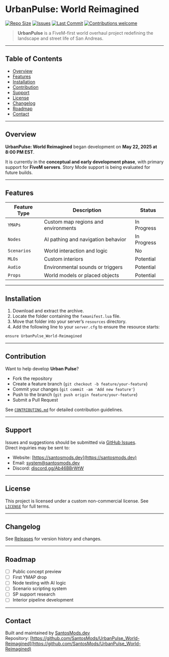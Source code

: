 # UrbanPulse: World Reimagined

[![Repo Size](https://img.shields.io/github/repo-size/SantosMods/UrbanPulse_World-Reimagined)](https://github.com/SantosMods/Urban-Pulse_World-Reimagined)
[![Issues](https://img.shields.io/github/issues/SantosMods/UrbanPulse_World-Reimagined)](https://github.com/SantosMods/Urban-Pulse_World-Reimagined/issues)
[![Last Commit](https://img.shields.io/github/last-commit/SantosMods/UrbanPulse_World-Reimagined)](https://github.com/SantosMods/Urban-Pulse_World-Reimagined/commits/main)
[![Contributions welcome](https://img.shields.io/badge/contributions-welcome-brightgreen.svg)](CONTRIBUTING.md)

> **UrbanPulse** is a FiveM-first world overhaul project redefining the landscape and street life of San Andreas.

---

## Table of Contents

- [Overview](#overview)
- [Features](#features)
- [Installation](#installation)
- [Contribution](#contribution)
- [Support](#support)
- [License](#license)
- [Changelog](#changelog)
- [Roadmap](#roadmap)
- [Contact](#contact)

---

## Overview

**UrbanPulse: World Reimagined** began development on **May 22, 2025 at 8:00 PM EST**.

It is currently in the **conceptual and early development phase**, with primary support for **FiveM servers**. Story Mode support is being evaluated for future builds.

---

## Features

| Feature Type | Description                           | Status        |
|--------------|---------------------------------------|---------------|
| `YMAPs`      | Custom map regions and environments   | In Progress   |
| `Nodes`      | AI pathing and navigation behavior    | In Progress   |
| `Scenarios`  | World interaction and logic           | No            |
| `MLOs`       | Custom interiors                      | Potential     |
| `Audio`      | Environmental sounds or triggers      | Potential     |
| `Props`      | World models or placed objects        | Potential     |

---

## Installation

1. Download and extract the archive.
2. Locate the folder containing the `fxmanifest.lua` file.
3. Move that folder into your server’s `resources` directory.
4. Add the following line to your `server.cfg` to ensure the resource starts:

```bash
ensure UrbanPulse_World-Reimagined
```

---

## Contribution

Want to help develop **Urban Pulse**?

- Fork the repository
- Create a feature branch (`git checkout -b feature/your-feature`)
- Commit your changes (`git commit -am 'Add new feature'`)
- Push to the branch (`git push origin feature/your-feature`)
- Submit a Pull Request

See [`CONTRIBUTING.md`](CONTRIBUTING.md) for detailed contribution guidelines.

---

## Support

Issues and suggestions should be submitted via [GitHub Issues](https://github.com/SantosMods/UrbanPulse_World-Reimagined/issues).  
Direct inquiries may be sent to:

- Website: [https://santosmods.dev](https://santosmods.dev)  
- Email: system@santosmods.dev  
- Discord: [discord.gg/Ab46BBrWtW](https://discord.gg/Ab46BBrWtW)

---

## License

This project is licensed under a custom non-commercial license. See [`LICENSE`](LICENSE) for full terms.

---

## Changelog

See [Releases](https://github.com/SantosMods/UrbanPulse_World-Reimagined/releases) for version history and changes.

---

## Roadmap

- [ ] Public concept preview
- [ ] First YMAP drop
- [ ] Node testing with AI logic
- [ ] Scenario scripting system
- [ ] SP support research
- [ ] Interior pipeline development

---

## Contact

Built and maintained by [SantosMods.dev](https://santosmods.dev)  
Repository: [https://github.com/SantosMods/UrbanPulse_World-Reimagined](https://github.com/SantosMods/UrbanPulse_World-Reimagined)
